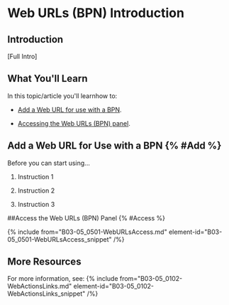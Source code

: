 

# Web URLs (BPN) Introduction

## Introduction

[Full Intro]

## What You'll Learn

In this topic/article you'll learnhow to:

* [Add a Web URL for use with a BPN](#Add).

* [Accessing the Web URLs (BPN) panel](#Access).

## Add a Web URL for Use with a BPN {% #Add %}

Before you can start using...

1. Instruction 1

2. Instruction 2

3. Instruction 3

##Access the Web URLs (BPN) Panel {% #Access %}

{% include from="B03-05_0501-WebURLsAccess.md" element-id="B03-05_0501-WebURLsAccess_snippet" /%}

## More Resources

For more information, see:
{% include from="B03-05_0102-WebActionsLinks.md" element-id="B03-05_0102-WebActionsLinks_snippet" /%}

 

 
